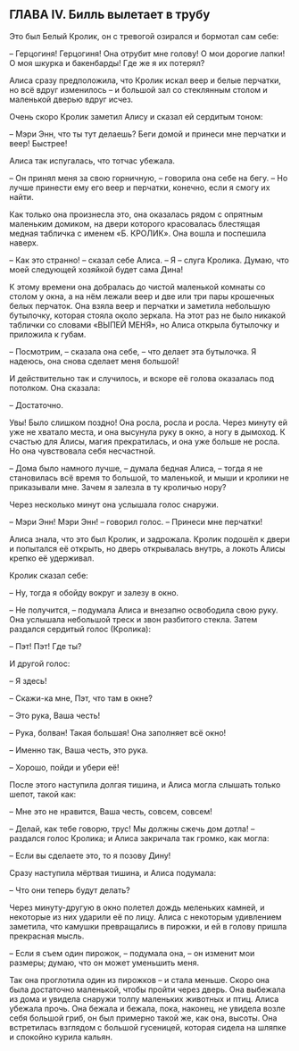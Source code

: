 ## ГЛАВА IV. Билль вылетает в трубу

Это был Белый Кролик, он с тревогой озирался и бормотал сам себе:

– Герцогиня! Герцогиня! Она отрубит мне голову! О мои дорогие лапки! О моя шкурка и бакенбарды! Где же я их потерял?

Алиса сразу предположила, что Кролик искал веер и белые перчатки, но всё вдруг изменилось – и большой зал со стеклянным столом и маленькой дверью вдруг исчез.

Очень скоро Кролик заметил Алису и сказал ей сердитым тоном:

– Мэри Энн, что ты тут делаешь? Беги домой и принеси мне перчатки и веер! Быстрее!

Алиса так испугалась, что тотчас убежала.

– Он принял меня за свою горничную, – говорила она себе на бегу. – Но лучше принести ему его веер и перчатки, конечно, если я смогу их найти.

Как только она произнесла это, она оказалась рядом с опрятным маленьким домиком, на двери которого красовалась блестящая медная табличка с именем «Б. КРОЛИК». Она вошла и поспешила наверх.

– Как это странно! – сказал себе Алиса. – Я – слуга Кролика. Думаю, что моей следующей хозяйкой будет сама Дина!

К этому времени она добралась до чистой маленькой комнаты со столом у окна, а на нём лежали веер и две или три пары крошечных белых перчаток. Она взяла веер и перчатки и заметила небольшую бутылочку, которая стояла около зеркала. На этот раз не было никакой таблички со словами «ВЫПЕЙ МЕНЯ», но Алиса открыла бутылочку и приложила к губам.

– Посмотрим, – сказала она себе, – что делает эта бутылочка. Я надеюсь, она снова сделает меня большой!

И действительно так и случилось, и вскоре её голова оказалась под потолком. Она сказала:

– Достаточно.

Увы! Было слишком поздно! Она росла, росла и росла. Через минуту ей уже не хватало места, и она высунула руку в окно, а ногу в дымоход. К счастью для Алисы, магия прекратилась, и она уже больше не росла. Но она чувствовала себя несчастной.

– Дома было намного лучше, – думала бедная Алиса, – тогда я не становилась всё время то большой, то маленькой, и мыши и кролики не приказывали мне. Зачем я залезла в ту кроличью нору?

Через несколько минут она услышала голос снаружи.

– Мэри Энн! Мэри Энн! – говорил голос. – Принеси мне перчатки!

Алиса знала, что это был Кролик, и задрожала. Кролик подошёл к двери и попытался её открыть, но дверь открывалась внутрь, а локоть Алисы крепко её удерживал.

Кролик сказал себе:

– Ну, тогда я обойду вокруг и залезу в окно.

– Не получится, – подумала Алиса и внезапно освободила свою руку. Она услышала небольшой треск и звон разбитого стекла. Затем раздался сердитый голос (Кролика):

– Пэт! Пэт! Где ты?

И другой голос:

– Я здесь!

– Скажи-ка мне, Пэт, что там в окне?

– Это рука, Ваша честь!

– Рука, болван! Такая большая! Она заполняет всё окно!

– Именно так, Ваша честь, это рука.

– Хорошо, пойди и убери её!

После этого наступила долгая тишина, и Алиса могла слышать только шепот, такой как:

– Мне это не нравится, Ваша честь, совсем, совсем!

– Делай, как тебе говорю, трус! Мы должны сжечь дом дотла! – раздался голос Кролика; и Алиса закричала так громко, как могла:

– Если вы сделаете это, то я позову Дину!

Сразу наступила мёртвая тишина, и Алиса подумала:

– Что они теперь будут делать?

Через минуту-другую в окно полетел дождь меленьких камней, и некоторые из них ударили её по лицу. Алиса с некоторым удивлением заметила, что камушки превращались в пирожки, и ей в голову пришла прекрасная мысль.

– Если я съем один пирожок, – подумала она, – он изменит мои размеры; думаю, что он может уменьшить меня.

Так она проглотила один из пирожков – и стала меньше. Скоро она была достаточно маленькой, чтобы пройти через дверь. Она выбежала из дома и увидела снаружи толпу маленьких животных и птиц. Алиса убежала прочь. Она бежала и бежала, пока, наконец, не увидела возле себя большой гриб, он был примерно такой же, как она, высоты. Она встретилась взглядом с большой гусеницей, которая сидела на шляпке и спокойно курила кальян.